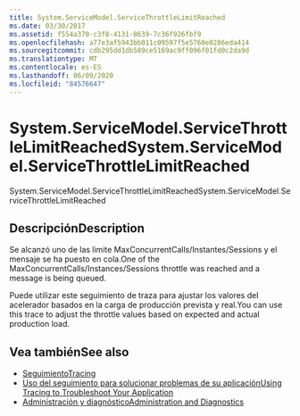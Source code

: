 ```yaml
---
title: System.ServiceModel.ServiceThrottleLimitReached
ms.date: 03/30/2017
ms.assetid: f554a370-c3f8-4131-8639-7c36f926fbf9
ms.openlocfilehash: a77e3af5943bb011c09597f5e5760e0286eda414
ms.sourcegitcommit: cdb295dd1db589ce5169ac9ff096f01fd0c2da9d
ms.translationtype: MT
ms.contentlocale: es-ES
ms.lasthandoff: 06/09/2020
ms.locfileid: "84576647"
---
```

# <a name="systemservicemodelservicethrottlelimitreached"></a><span data-ttu-id="e7b1b-102">System.ServiceModel.ServiceThrottleLimitReached</span><span class="sxs-lookup"><span data-stu-id="e7b1b-102">System.ServiceModel.ServiceThrottleLimitReached</span></span>
<span data-ttu-id="e7b1b-103">System.ServiceModel.ServiceThrottleLimitReached</span><span class="sxs-lookup"><span data-stu-id="e7b1b-103">System.ServiceModel.ServiceThrottleLimitReached</span></span>  
  
## <a name="description"></a><span data-ttu-id="e7b1b-104">Descripción</span><span class="sxs-lookup"><span data-stu-id="e7b1b-104">Description</span></span>  
 <span data-ttu-id="e7b1b-105">Se alcanzó uno de las limite MaxConcurrentCalls/Instantes/Sessions y el mensaje se ha puesto en cola.</span><span class="sxs-lookup"><span data-stu-id="e7b1b-105">One of the MaxConcurrentCalls/Instances/Sessions throttle was reached and a message is being queued.</span></span>  
  
 <span data-ttu-id="e7b1b-106">Puede utilizar este seguimiento de traza para ajustar los valores del acelerador basados en la carga de producción prevista y real.</span><span class="sxs-lookup"><span data-stu-id="e7b1b-106">You can use this trace to adjust the throttle values based on expected and actual production load.</span></span>  
  
## <a name="see-also"></a><span data-ttu-id="e7b1b-107">Vea también</span><span class="sxs-lookup"><span data-stu-id="e7b1b-107">See also</span></span>

- [<span data-ttu-id="e7b1b-108">Seguimiento</span><span class="sxs-lookup"><span data-stu-id="e7b1b-108">Tracing</span></span>](index.md)
- [<span data-ttu-id="e7b1b-109">Uso del seguimiento para solucionar problemas de su aplicación</span><span class="sxs-lookup"><span data-stu-id="e7b1b-109">Using Tracing to Troubleshoot Your Application</span></span>](using-tracing-to-troubleshoot-your-application.md)
- [<span data-ttu-id="e7b1b-110">Administración y diagnóstico</span><span class="sxs-lookup"><span data-stu-id="e7b1b-110">Administration and Diagnostics</span></span>](../index.md)
